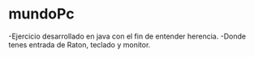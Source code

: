 # mundoPc

-Ejercicio desarrollado en java con el fin de entender herencia.
-Donde tenes entrada de Raton, teclado y monitor.
